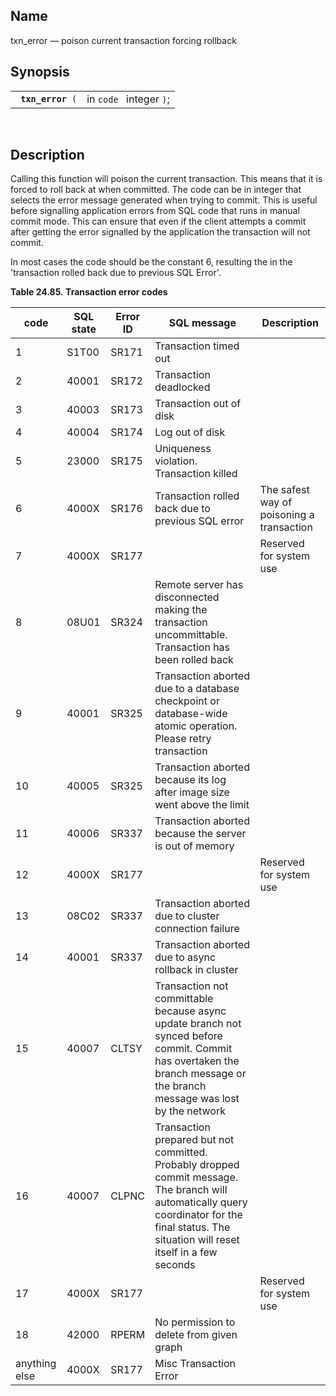 <div id="fn_txn_error" class="refentry">

<div class="titlepage">

</div>

<div class="refnamediv">

## Name

txn_error — poison current transaction forcing rollback

</div>

<div class="refsynopsisdiv">

## Synopsis

<div id="fsyn_txn_error" class="funcsynopsis">

|                        |                         |
|------------------------|-------------------------|
| ` `**`txn_error`**` (` | in `code ` integer `)`; |

<div class="funcprototype-spacer">

 

</div>

</div>

</div>

<div id="desc_45" class="refsect1">

## Description

Calling this function will poison the current transaction. This means
that it is forced to roll back at when committed. The code can be in
integer that selects the error message generated when trying to commit.
This is useful before signalling application errors from SQL code that
runs in manual commit mode. This can ensure that even if the client
attempts a commit after getting the error signalled by the application
the transaction will not commit.

In most cases the code should be the constant 6, resulting the in the
'transaction rolled back due to previous SQL Error'.

<div id="id114240" class="table">

**Table 24.85. Transaction error codes**

<div class="table-contents">

| code          | SQL state | Error ID | SQL message                                                                                                                                                                                     | Description                               |
|---------------|-----------|----------|-------------------------------------------------------------------------------------------------------------------------------------------------------------------------------------------------|-------------------------------------------|
| 1             | S1T00     | SR171    | Transaction timed out                                                                                                                                                                           |                                           |
| 2             | 40001     | SR172    | Transaction deadlocked                                                                                                                                                                          |                                           |
| 3             | 40003     | SR173    | Transaction out of disk                                                                                                                                                                         |                                           |
| 4             | 40004     | SR174    | Log out of disk                                                                                                                                                                                 |                                           |
| 5             | 23000     | SR175    | Uniqueness violation. Transaction killed                                                                                                                                                        |                                           |
| 6             | 4000X     | SR176    | Transaction rolled back due to previous SQL error                                                                                                                                               | The safest way of poisoning a transaction |
| 7             | 4000X     | SR177    |                                                                                                                                                                                                 | Reserved for system use                   |
| 8             | 08U01     | SR324    | Remote server has disconnected making the transaction uncommittable. Transaction has been rolled back                                                                                           |                                           |
| 9             | 40001     | SR325    | Transaction aborted due to a database checkpoint or database-wide atomic operation. Please retry transaction                                                                                    |                                           |
| 10            | 40005     | SR325    | Transaction aborted because its log after image size went above the limit                                                                                                                       |                                           |
| 11            | 40006     | SR337    | Transaction aborted because the server is out of memory                                                                                                                                         |                                           |
| 12            | 4000X     | SR177    |                                                                                                                                                                                                 | Reserved for system use                   |
| 13            | 08C02     | SR337    | Transaction aborted due to cluster connection failure                                                                                                                                           |                                           |
| 14            | 40001     | SR337    | Transaction aborted due to async rollback in cluster                                                                                                                                            |                                           |
| 15            | 40007     | CLTSY    | Transaction not committable because async update branch not synced before commit. Commit has overtaken the branch message or the branch message was lost by the network                         |                                           |
| 16            | 40007     | CLPNC    | Transaction prepared but not committed. Probably dropped commit message. The branch will automatically query coordinator for the final status. The situation will reset itself in a few seconds |                                           |
| 17            | 4000X     | SR177    |                                                                                                                                                                                                 | Reserved for system use                   |
| 18            | 42000     | RPERM    | No permission to delete from given graph                                                                                                                                                        |                                           |
| anything else | 4000X     | SR177    | Misc Transaction Error                                                                                                                                                                          |                                           |

</div>

</div>

  

</div>

</div>
